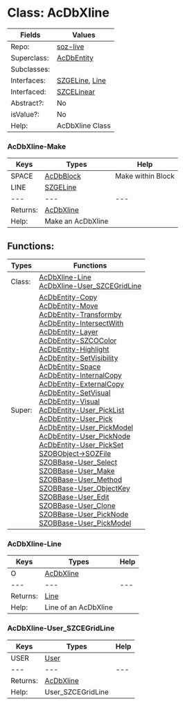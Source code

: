 
# Class:	AcDbXline

| Fields | Values |
| --------- | --------- |
| Repo: | [soz-live](/repos/soz-live.html) |
| Superclass: | [AcDbEntity](AcDbEntity.html) |
| Subclasses: |  |
| Interfaces: | [SZGELine](SZGELine.html), [Line](Line.html) |
| Interfaced: | [SZCELinear](SZCELinear.html) |
| Abstract?: | No |
| isValue?: | No |
| Help: | AcDbXline Class |

### AcDbXline-Make

| Keys | Types | Help |
| --------- | --------- | --------- |
| SPACE | [AcDbBlock](AcDbBlock.html) | Make within Block |
| LINE | [SZGELine](SZGELine.html) |  |
| --- | --- | --- |
| Returns: | [AcDbXline](AcDbXline.html) |
| Help: | Make an AcDbXline |


## Functions:

| Types | Functions |
| --------- | --------- |
| Class: | [AcDbXline-Line](#AcDbXline-Line) <br> [AcDbXline-User_SZCEGridLine](#AcDbXline-User_SZCEGridLine) |
| Super: | [AcDbEntity-Copy](AcDbEntity.html) <br> [AcDbEntity-Move](AcDbEntity.html) <br> [AcDbEntity-Transformby](AcDbEntity.html) <br> [AcDbEntity-IntersectWith](AcDbEntity.html) <br> [AcDbEntity-Layer](AcDbEntity.html) <br> [AcDbEntity-SZCOColor](AcDbEntity.html) <br> [AcDbEntity-Highlight](AcDbEntity.html) <br> [AcDbEntity-SetVisibility](AcDbEntity.html) <br> [AcDbEntity-Space](AcDbEntity.html) <br> [AcDbEntity-InternalCopy](AcDbEntity.html) <br> [AcDbEntity-ExternalCopy](AcDbEntity.html) <br> [AcDbEntity-SetVisual](AcDbEntity.html) <br> [AcDbEntity-Visual](AcDbEntity.html) <br> [AcDbEntity-User_PickList](AcDbEntity.html) <br> [AcDbEntity-User_Pick](AcDbEntity.html) <br> [AcDbEntity-User_PickModel](AcDbEntity.html) <br> [AcDbEntity-User_PickNode](AcDbEntity.html) <br> [AcDbEntity-User_PickSet](AcDbEntity.html) <br> [SZOBObject->SOZFile](SZOBObject.html) <br> [SZOBBase-User_Select](SZOBBase.html) <br> [SZOBBase-User_Make](SZOBBase.html) <br> [SZOBBase-User_Method](SZOBBase.html) <br> [SZOBBase-User_ObjectKey](SZOBBase.html) <br> [SZOBBase-User_Edit](SZOBBase.html) <br> [SZOBBase-User_Clone](SZOBBase.html) <br> [SZOBBase-User_PickNode](SZOBBase.html) <br> [SZOBBase-User_PickModel](SZOBBase.html) |


### AcDbXline-Line

| Keys | Types | Help |
| --------- | --------- | --------- |
| O | [AcDbXline](AcDbXline.html) |  |
| --- | --- | --- |
| Returns: | [Line](Line.html) |
| Help: | Line of an AcDbXline |

### AcDbXline-User_SZCEGridLine

| Keys | Types | Help |
| --------- | --------- | --------- |
| USER | [User](User.html) |  |
| --- | --- | --- |
| Returns: | [AcDbXline](AcDbXline.html) |
| Help: | User_SZCEGridLine |

